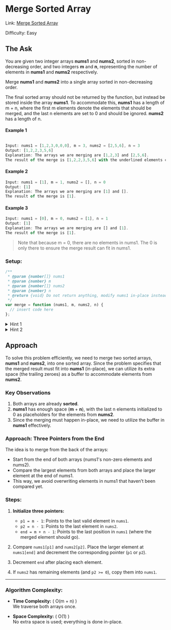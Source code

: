 # Merge Sorted Array

Link: [Merge Sorted Array](https://discord.com/channels/1308888544319766598/1315805470430330941/1315805470430330941)

Difficulty: Easy

## The Ask

You are given two integer arrays **nums1** and **nums2**, sorted in non-decreasing order, and two integers **m** and **n**, representing the number of elements in **nums1** and **nums2** respectively.

Merge **nums1** and **nums2** into a single array sorted in non-decreasing order.

The final sorted array should not be returned by the function, but instead be stored inside the array **nums1**. To accommodate this, **nums1** has a length of m + n, where the first m elements denote the elements that should be merged, and the last n elements are set to 0 and should be ignored. **nums2** has a length of n.

#### Example 1

```javascript

Input: nums1 = [1,2,3,0,0,0], m = 3, nums2 = [2,5,6], n = 3
Output: [1,2,2,3,5,6]
Explanation: The arrays we are merging are [1,2,3] and [2,5,6].
The result of the merge is [1,2,2,3,5,6] with the underlined elements coming from nums1.
```

#### Example 2

```javascript
Input: nums1 = [1], m = 1, nums2 = [], n = 0
Output: [1]
Explanation: The arrays we are merging are [1] and [].
The result of the merge is [1].
```

#### Example 3

```javascript
Input: nums1 = [0], m = 0, nums2 = [1], n = 1
Output: [1]
Explanation: The arrays we are merging are [] and [1].
The result of the merge is [1].
```

> Note that because m = 0, there are no elements in nums1. The 0 is only there to ensure the merge result can fit in nums1.

### Setup:

```javascript
/**
 * @param {number[]} nums1
 * @param {number} m
 * @param {number[]} nums2
 * @param {number} n
 * @return {void} Do not return anything, modify nums1 in-place instead.
 */
var merge = function (nums1, m, nums2, n) {
  // insert code here
};
```

<details>
<summary>Hint 1</summary>
You can easily solve this problem if you simply think about two elements at a time rather than two arrays. We know that each of the individual arrays is sorted. What we don't know is how they will intertwine. Can we take a local decision and arrive at an optimal solution?
</details>

<details>
<summary>Hint 2</summary>
If you simply consider one element each at a time from the two arrays and make a decision and proceed accordingly, you will arrive at the optimal solution.
</details>

## Approach
To solve this problem efficiently, we need to merge two sorted arrays, **nums1** and **nums2**, into one sorted array. Since the problem specifies that the merged result must fit into **nums1** (in-place), we can utilize its extra space (the trailing zeroes) as a buffer to accommodate elements from **nums2**.

### Key Observations

1. Both arrays are already **sorted**.
2. **nums1** has enough space (**m** + **n**), with the last n elements initialized to 0 as placeholders for the elements from **nums2**.
3. Since the merging must happen in-place, we need to utilize the buffer in **nums1** effectively.

### Approach: Three Pointers from the End
The idea is to merge from the back of the arrays:

- Start from the end of both arrays (nums1's non-zero elements and nums2).
- Compare the largest elements from both arrays and place the larger element at the end of nums1.
- This way, we avoid overwriting elements in nums1 that haven’t been compared yet.

### Steps:

1. **Initialize three pointers:**
   - `p1 = m - 1`: Points to the last valid element in `nums1`.
   - `p2 = n - 1`: Points to the last element in `nums2`.
   - `end = m + n - 1`: Points to the last position in `nums1` (where the merged element should go).

2. Compare `nums1[p1]` and `nums2[p2]`. Place the larger element at `nums1[end]` and decrement the corresponding pointer (`p1` or `p2`).

3. Decrement `end` after placing each element.

4. If `nums2` has remaining elements (and `p2 >= 0`), copy them into `nums1`.

---

### Algorithm Complexity:
- **Time Complexity:** \( O(m + n) \)  
  We traverse both arrays once.

- **Space Complexity:** \( O(1) \)  
  No extra space is used; everything is done in-place.
